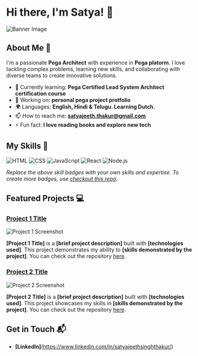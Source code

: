 # Hi there, I'm Satya! 👋

![Banner Image](your_banner_image_url_here)

## About Me 🚀

I'm a passionate **Pega Architect** with experience in **Pega platorm**. I love tackling complex problems, learning new skills, and collaborating with diverse teams to create innovative solutions.

- 🌱 Currently learning: **Pega Certified Lead System Architect certification course**
- 🔭 Working on: **personal pega project protfolio**
- 🌍 Languages: **English, Hindi & Telugu. Learning Dutch.**
- 📫 How to reach me: **satyajeeth.thakur@gmail.com**
- ⚡ Fun fact: **I love reading books and explore new tech**

## My Skills 🧠

![HTML](https://img.shields.io/badge/-HTML-E34F26?style=flat-square&logo=html5&logoColor=white)
![CSS](https://img.shields.io/badge/-CSS-1572B6?style=flat-square&logo=css3&logoColor=white)
![JavaScript](https://img.shields.io/badge/-JavaScript-F7DF1E?style=flat-square&logo=javascript&logoColor=black)
![React](https://img.shields.io/badge/-React-61DAFB?style=flat-square&logo=react&logoColor=black)
![Node.js](https://img.shields.io/badge/-Node.js-339933?style=flat-square&logo=node.js&logoColor=white)

*Replace the above skill badges with your own skills and expertise. To create more badges, use [checkout this repo](https://github.com/alexandresanlim/Badges4-README.md-Profile).*

## Featured Projects 💻

### [Project 1 Title](project_1_link)

![Project 1 Screenshot](project_1_screenshot_url)

**[Project 1 Title]** is a **[brief project description]** built with **[technologies used]**. This project demonstrates my ability to **[skills demonstrated by the project]**. You can check out the repository [here](project_1_repository_link).

### [Project 2 Title](project_2_link)

![Project 2 Screenshot](project_2_screenshot_url)

**[Project 2 Title]** is a **[brief project description]** built with **[technologies used]**. This project showcases my skills in **[skills demonstrated by the project]**. You can check out the repository [here](project_2_repository_link).

## Get in Touch 📬

- **[LinkedIn]**(https://www.linkedin.com/in/satyajeethsinghthakur/)
